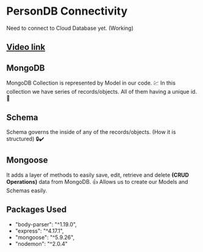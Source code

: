 # PersonDB Connectivity

Need to connect to Cloud Database yet. (Working)

## [Video link](https://www.youtube.com/watch?v=aoB0IkQ_1jE&list=PL4cUxeGkcC9jBcybHMTIia56aV21o2cZ8&index=9)

## MongoDB

MongoDB Collection is represented by Model in our code. 💹
In this collection we have series of records/objects. All of them having a unique id. 🔑

## Schema

Schema governs the inside of any of the records/objects. (How it is structured) 🔒✔️

## Mongoose

It adds a layer of methods to easily save, edit, retrieve and delete **(CRUD Operations)** data from MongoDB. 👍
Allows us to create our Models and Schemas easily.

## Packages Used

-   "body-parser": "^1.19.0",
-   "express": "^4.17.1",
-   "mongoose": "^5.9.26",
-   "nodemon": "^2.0.4"
